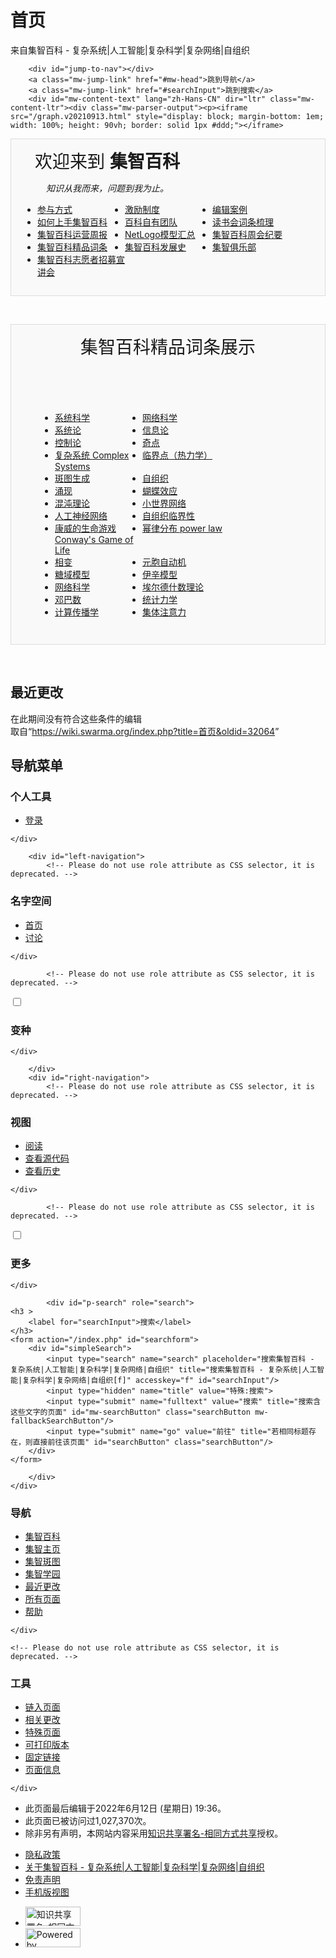 

<!DOCTYPE html>
<html class="client-nojs" lang="zh-Hans-CN" dir="ltr">
<head>
<meta charset="UTF-8"/>
<title>集智百科 - 复杂系统|人工智能|复杂科学|复杂网络|自组织</title>
<script>document.documentElement.className="client-js";RLCONF={"wgBreakFrames":!0,"wgSeparatorTransformTable":["",""],"wgDigitTransformTable":["",""],"wgDefaultDateFormat":"zh","wgMonthNames":["","1月","2月","3月","4月","5月","6月","7月","8月","9月","10月","11月","12月"],"wgRequestId":"b57a0abe48305baaf2dd28c8","wgCSPNonce":!1,"wgCanonicalNamespace":"","wgCanonicalSpecialPageName":!1,"wgNamespaceNumber":0,"wgPageName":"首页","wgTitle":"首页","wgCurRevisionId":32064,"wgRevisionId":32064,"wgArticleId":1,"wgIsArticle":!0,"wgIsRedirect":!1,"wgAction":"view","wgUserName":null,"wgUserGroups":["*"],"wgCategories":[],"wgPageContentLanguage":"zh-cn","wgPageContentModel":"wikitext","wgRelevantPageName":"首页","wgRelevantArticleId":1,"wgIsProbablyEditable":!1,"wgRelevantPageIsProbablyEditable":!1,"wgRestrictionEdit":[],"wgRestrictionMove":[],"wgIsMainPage":!0,"wgMFDisplayWikibaseDescriptions":{"search":!1,"nearby":!1,"watchlist":!1,"tagline":!1},
"wgPopupsReferencePreviews":!1,"wgPopupsConflictsWithNavPopupGadget":!1,"wgVisualEditor":{"pageLanguageCode":"zh-Hans-CN","pageLanguageDir":"ltr","pageVariantFallbacks":"zh-cn"},"wgSmjUseCdn":!0,"wgSmjUseChem":!0,"wgSmjDisplayMath":[],"wgSmjExtraInlineMath":[],"wgSmjScale":1,"wgSmjEnableMenu":!0,"wgSmjDisplayAlign":"left","wgEditSubmitButtonLabelPublish":!1};RLSTATE={"site.styles":"ready","noscript":"ready","user.styles":"ready","user":"ready","user.options":"loading","mediawiki.interface.helpers.styles":"ready","mediawiki.special.changeslist.legend":"ready","mediawiki.special.changeslist":"ready","mediawiki.icon":"ready","mediawiki.special.changeslist.enhanced":"ready","skins.vector.styles.legacy":"ready","ext.visualEditor.desktopArticleTarget.noscript":"ready"};RLPAGEMODULES=["mediawiki.special.changeslist.legend.js","mediawiki.special.recentchanges","jquery.makeCollapsible","site","mediawiki.page.startup","mediawiki.page.ready","skins.vector.legacy.js","ext.popups",
"ext.visualEditor.desktopArticleTarget.init","ext.visualEditor.targetLoader"];</script>
<script>(RLQ=window.RLQ||[]).push(function(){mw.loader.implement("user.options@1hzgi",function($,jQuery,require,module){/*@nomin*/mw.user.tokens.set({"patrolToken":"+\\","watchToken":"+\\","csrfToken":"+\\"});mw.user.options.set({"variant":"zh-cn"});
});});</script>
<link rel="stylesheet" href="/load.php?lang=zh-cn&amp;modules=ext.visualEditor.desktopArticleTarget.noscript%7Cmediawiki.icon%7Cmediawiki.interface.helpers.styles%7Cmediawiki.special.changeslist%7Cmediawiki.special.changeslist.enhanced%2Clegend%7Cskins.vector.styles.legacy&amp;only=styles&amp;skin=vector"/>
<script async="" src="/load.php?lang=zh-cn&amp;modules=startup&amp;only=scripts&amp;raw=1&amp;skin=vector"></script>
<meta name="ResourceLoaderDynamicStyles" content=""/>
<link rel="stylesheet" href="/load.php?lang=zh-cn&amp;modules=site.styles&amp;only=styles&amp;skin=vector"/>
<meta name="generator" content="MediaWiki 1.35.0"/>
<meta name="description" content="首页，集智百科，集智俱乐部"/>
<meta name="keywords" content="首页,集智百科，集智俱乐部"/>
<link rel="shortcut icon" href="/favicon.ico"/>
<link rel="search" type="application/opensearchdescription+xml" href="/opensearch_desc.php" title="集智百科 - 复杂系统|人工智能|复杂科学|复杂网络|自组织 (zh-cn)"/>
<link rel="EditURI" type="application/rsd+xml" href="https://wiki.swarma.org/api.php?action=rsd"/>
<link rel="license" href="https://creativecommons.org/licenses/by-sa/3.0/"/>
<link rel="alternate" type="application/atom+xml" title="集智百科 - 复杂系统|人工智能|复杂科学|复杂网络|自组织的Atom feed" href="/index.php?title=%E7%89%B9%E6%AE%8A:%E6%9C%80%E8%BF%91%E6%9B%B4%E6%94%B9&amp;feed=atom"/>
<link rel="canonical" href="https://wiki.swarma.org/index.php/%E9%A6%96%E9%A1%B5"/>
<meta property="og:title" content="集智百科 - 复杂系统|人工智能|复杂科学|复杂网络|自组织"/>
<meta property="og:site_name" content="集智百科 - 复杂系统|人工智能|复杂科学|复杂网络|自组织"/>
<meta property="og:url" content="https://wiki.swarma.org/index.php/%E9%A6%96%E9%A1%B5"/>
<meta property="og:description" content="首页，集智百科，集智俱乐部"/>
<meta property="og:image" content="https://wiki.swarma.org/resources/assets/logo.png"/>
<meta property="article:tag" content="首页,集智百科，集智俱乐部"/>
<meta property="article:modified_time" content="2022-06-12T11:36:49Z"/>
<meta property="article:published_time" content="2022-06-12T11:36:49Z"/>
<meta property="twitter:title" content="集智百科 - 复杂系统|人工智能|复杂科学|复杂网络|自组织"/>
<meta property="twitter:description" content="首页，集智百科，集智俱乐部"/>
<meta property="twitter:image" content="https://wiki.swarma.org/resources/assets/logo.png"/>
<meta property="twitter:card" content="summary_large_image"/>
<script type="application/ld+json">{"@context":"http:\/\/schema.org","@type":"article","name":"\u96c6\u667a\u767e\u79d1 - \u590d\u6742\u7cfb\u7edf|\u4eba\u5de5\u667a\u80fd|\u590d\u6742\u79d1\u5b66|\u590d\u6742\u7f51\u7edc|\u81ea\u7ec4\u7ec7","headline":"\u96c6\u667a\u767e\u79d1 - \u590d\u6742\u7cfb\u7edf|\u4eba\u5de5\u667a\u80fd|\u590d\u6742\u79d1\u5b66|\u590d\u6742\u7f51\u7edc|\u81ea\u7ec4\u7ec7","mainEntityOfPage":"\u9996\u9875","identifier":"https:\/\/wiki.swarma.org\/index.php\/%E9%A6%96%E9%A1%B5","url":"https:\/\/wiki.swarma.org\/index.php\/%E9%A6%96%E9%A1%B5","description":"\u9996\u9875\uff0c\u96c6\u667a\u767e\u79d1\uff0c\u96c6\u667a\u4ff1\u4e50\u90e8","keywords":"\u9996\u9875,\u96c6\u667a\u767e\u79d1\uff0c\u96c6\u667a\u4ff1\u4e50\u90e8","dateModified":"2022-06-12T11:36:49Z","datePublished":"2022-06-12T11:36:49Z","image":{"@type":"ImageObject","url":"https:\/\/wiki.swarma.org\/resources\/assets\/logo.png"},"author":{"@type":"Organization","name":"\u96c6\u667a\u767e\u79d1 - \u590d\u6742\u7cfb\u7edf|\u4eba\u5de5\u667a\u80fd|\u590d\u6742\u79d1\u5b66|\u590d\u6742\u7f51\u7edc|\u81ea\u7ec4\u7ec7","url":"https:\/\/wiki.swarma.org","logo":{"@type":"ImageObject","url":"https:\/\/wiki.swarma.org\/resources\/assets\/logo.png","caption":"\u96c6\u667a\u767e\u79d1 - \u590d\u6742\u7cfb\u7edf|\u4eba\u5de5\u667a\u80fd|\u590d\u6742\u79d1\u5b66|\u590d\u6742\u7f51\u7edc|\u81ea\u7ec4\u7ec7"}},"publisher":{"@type":"Organization","name":"\u96c6\u667a\u767e\u79d1 - \u590d\u6742\u7cfb\u7edf|\u4eba\u5de5\u667a\u80fd|\u590d\u6742\u79d1\u5b66|\u590d\u6742\u7f51\u7edc|\u81ea\u7ec4\u7ec7","url":"https:\/\/wiki.swarma.org","logo":{"@type":"ImageObject","url":"https:\/\/wiki.swarma.org\/resources\/assets\/logo.png","caption":"\u96c6\u667a\u767e\u79d1 - \u590d\u6742\u7cfb\u7edf|\u4eba\u5de5\u667a\u80fd|\u590d\u6742\u79d1\u5b66|\u590d\u6742\u7f51\u7edc|\u81ea\u7ec4\u7ec7"}},"potentialAction":{"@type":"SearchAction","target":"https:\/\/wiki.swarma.org\/index.php?title=%E7%89%B9%E6%AE%8A:Search&search={search_term}","query-input":"required name=search_term"}}</script>
<!--[if lt IE 9]><script src="/resources/lib/html5shiv/html5shiv.js"></script><![endif]-->
</head>
<body class="mediawiki ltr sitedir-ltr mw-hide-empty-elt ns-0 ns-subject page-首页 rootpage-首页 skin-vector action-view skin-vector-legacy minerva--history-page-action-enabled">
<div id="mw-page-base" class="noprint"></div>
<div id="mw-head-base" class="noprint"></div>
<div id="content" class="mw-body" role="main">
	<a id="top"></a>
	<div id="siteNotice" class="mw-body-content"></div>
	<div class="mw-indicators mw-body-content">
	</div>
	<h1 id="firstHeading" class="firstHeading" lang="zh-Hans-CN">首页</h1>
	<div id="bodyContent" class="mw-body-content">
		<div id="siteSub" class="noprint">来自集智百科 - 复杂系统|人工智能|复杂科学|复杂网络|自组织</div>
		<div id="contentSub"></div>
		<div id="contentSub2"></div>
		
		<div id="jump-to-nav"></div>
		<a class="mw-jump-link" href="#mw-head">跳到导航</a>
		<a class="mw-jump-link" href="#searchInput">跳到搜索</a>
		<div id="mw-content-text" lang="zh-Hans-CN" dir="ltr" class="mw-content-ltr"><div class="mw-parser-output"><p><iframe src="/graph.v20210913.html" style="display: block; margin-bottom: 1em; width: 100%; height: 90vh; border: solid 1px #ddd;"></iframe>
</p>
<div style="display: flex; flex-wrap: wrap; justify-content: space-between; align-items: center; padding: 1em; background: #f9f9f9; border: solid 1px #ddd;">
  <div style="width: 20em; text-align: center;">
    <div style="margin-bottom: 0.5em; font-size: 28px;">欢迎来到 <b>集智百科</b></div>
    <div style="font-size: 14px;"><i>知识从我而来，问题到我为止。</i></div>
  </div>
  <ul style="display: flex; flex-wrap: wrap; margin: 1em; padding-left: 1em; max-width: 30em;">
    <li style="width: 10em;"><a href="/index.php/%E5%8F%82%E4%B8%8E%E6%96%B9%E5%BC%8F" title="参与方式">参与方式</a></li>
    <li style="width: 10em;"><a href="/index.php/%E6%BF%80%E5%8A%B1%E5%88%B6%E5%BA%A6" title="激励制度">激励制度</a></li>
    <li style="width: 10em;"><a href="/index.php/%E7%BC%96%E8%BE%91%E6%A1%88%E4%BE%8B" title="编辑案例">编辑案例</a></li>
    <li style="width: 10em;"><a href="/index.php/%E5%A6%82%E4%BD%95%E4%B8%8A%E6%89%8B%E9%9B%86%E6%99%BA%E7%99%BE%E7%A7%91" title="如何上手集智百科">如何上手集智百科</a></li>
    <li style="width: 10em;"><a href="/index.php/%E7%99%BE%E7%A7%91%E8%87%AA%E6%9C%89%E5%9B%A2%E9%98%9F" title="百科自有团队">百科自有团队</a></li>
    <li style="width: 10em;"><a href="/index.php/%E8%AF%BB%E4%B9%A6%E4%BC%9A%E8%AF%8D%E6%9D%A1%E6%A2%B3%E7%90%86" title="读书会词条梳理">读书会词条梳理</a></li>
    <li style="width: 10em;"><a href="/index.php/%E9%9B%86%E6%99%BA%E7%99%BE%E7%A7%91%E8%BF%90%E8%90%A5%E5%91%A8%E6%8A%A5" title="集智百科运营周报">集智百科运营周报</a></li>
    <li style="width: 10em;"><a href="/index.php/NetLogo%E6%A8%A1%E5%9E%8B%E6%B1%87%E6%80%BB" title="NetLogo模型汇总">NetLogo模型汇总</a></li>
    <li style="width: 10em;"><a href="/index.php/%E9%9B%86%E6%99%BA%E7%99%BE%E7%A7%91%E5%91%A8%E4%BC%9A%E7%BA%AA%E8%A6%81" title="集智百科周会纪要">集智百科周会纪要</a></li>
    <li style="width: 10em;"><a href="/index.php/%E9%9B%86%E6%99%BA%E7%99%BE%E7%A7%91%E7%B2%BE%E5%93%81%E8%AF%8D%E6%9D%A1" title="集智百科精品词条">集智百科精品词条</a></li>
    <li style="width: 10em;"><a href="/index.php/%E9%9B%86%E6%99%BA%E7%99%BE%E7%A7%91%E5%8F%91%E5%B1%95%E5%8F%B2" title="集智百科发展史">集智百科发展史</a></li>
    <li style="width: 10em;"><a href="/index.php/%E9%9B%86%E6%99%BA%E4%BF%B1%E4%B9%90%E9%83%A8" title="集智俱乐部">集智俱乐部</a></li>
    <li style="width: 10em;"><a target="_blank" rel="nofollow noreferrer noopener" class="external text" href="https://campus.swarma.org/course/4572">集智百科志愿者招募宣讲会</a></li>
  </ul>
</div>
<p><br />
</p>
<div style="display: flex; flex-wrap: wrap; justify-content: space-between; align-items: center; padding: 1em; background: #f9f9f9; border: solid 1px #ddd;">
  <div style="width: 100em; text-align: center;">
    <div style="margin-bottom: 2em; font-size: 28px;">集智百科精品词条展示</div></div>
  <ul style="display: flex; flex-wrap: wrap; margin: 2em; padding-left: 2em; max-width: 60em;">
    <li style="width: 10em;"><a href="/index.php/%E7%B3%BB%E7%BB%9F%E7%A7%91%E5%AD%A6" class="mw-redirect" title="系统科学">系统科学</a></li>
    <li style="width: 10em;"><a href="/index.php/%E7%BD%91%E7%BB%9C%E7%A7%91%E5%AD%A6" title="网络科学">网络科学</a></li>
    <li style="width: 10em;"><a href="/index.php/%E7%B3%BB%E7%BB%9F%E8%AE%BA" title="系统论">系统论</a></li>
    <li style="width: 10em;"><a href="/index.php/%E4%BF%A1%E6%81%AF%E8%AE%BA" class="mw-redirect" title="信息论">信息论</a></li>
    <li style="width: 10em;"><a href="/index.php/%E6%8E%A7%E5%88%B6%E8%AE%BA" title="控制论">控制论</a></li>
    <li style="width: 10em;"><a href="/index.php/%E5%A5%87%E7%82%B9" title="奇点">奇点</a></li>
    <li style="width: 10em;"><a href="/index.php/%E5%A4%8D%E6%9D%82%E7%B3%BB%E7%BB%9F_Complex_Systems" title="复杂系统 Complex Systems">复杂系统 Complex Systems</a></li>
    <li style="width: 10em;"><a href="/index.php/%E4%B8%B4%E7%95%8C%E7%82%B9%EF%BC%88%E7%83%AD%E5%8A%9B%E5%AD%A6%EF%BC%89" title="临界点（热力学）">临界点（热力学）</a></li>
    <li style="width: 10em;"><a href="/index.php/%E6%96%91%E5%9B%BE%E7%94%9F%E6%88%90" title="斑图生成">斑图生成</a></li>
    <li style="width: 10em;"><a href="/index.php/%E8%87%AA%E7%BB%84%E7%BB%87" title="自组织">自组织</a></li>
    <li style="width: 10em;"><a href="/index.php/%E6%B6%8C%E7%8E%B0" title="涌现">涌现</a></li>
    <li style="width: 10em;"><a href="/index.php/%E8%9D%B4%E8%9D%B6%E6%95%88%E5%BA%94" class="mw-redirect" title="蝴蝶效应">蝴蝶效应</a></li>
    <li style="width: 10em;"><a href="/index.php/%E6%B7%B7%E6%B2%8C%E7%90%86%E8%AE%BA" class="mw-redirect" title="混沌理论">混沌理论</a></li>
    <li style="width: 10em;"><a href="/index.php/%E5%B0%8F%E4%B8%96%E7%95%8C%E7%BD%91%E7%BB%9C" title="小世界网络">小世界网络</a></li>
    <li style="width: 10em;"><a href="/index.php/%E4%BA%BA%E5%B7%A5%E7%A5%9E%E7%BB%8F%E7%BD%91%E7%BB%9C" title="人工神经网络">人工神经网络</a></li>
    <li style="width: 10em;"><a href="/index.php/%E8%87%AA%E7%BB%84%E7%BB%87%E4%B8%B4%E7%95%8C%E6%80%A7" title="自组织临界性">自组织临界性</a></li>
    <li style="width: 10em;"><a href="/index.php/%E5%BA%B7%E5%A8%81%E7%9A%84%E7%94%9F%E5%91%BD%E6%B8%B8%E6%88%8F_Conway%27s_Game_of_Life" title="康威的生命游戏 Conway&#39;s Game of Life">康威的生命游戏 Conway's Game of Life</a></li>
    <li style="width: 10em;"><a href="/index.php/%E5%B9%82%E5%BE%8B%E5%88%86%E5%B8%83_power_law" title="幂律分布 power law">幂律分布 power law</a></li>
    <li style="width: 10em;"><a href="/index.php/%E7%9B%B8%E5%8F%98" title="相变">相变</a></li>
    <li style="width: 10em;"><a href="/index.php/%E5%85%83%E8%83%9E%E8%87%AA%E5%8A%A8%E6%9C%BA" class="mw-redirect" title="元胞自动机">元胞自动机</a></li>
    <li style="width: 10em;"><a href="/index.php/%E7%B3%96%E5%9F%9F%E6%A8%A1%E5%9E%8B" title="糖域模型">糖域模型</a></li>
    <li style="width: 10em;"><a href="/index.php/%E4%BC%8A%E8%BE%9B%E6%A8%A1%E5%9E%8B" class="mw-redirect" title="伊辛模型">伊辛模型</a></li>
    <li style="width: 10em;"><a href="/index.php/%E7%BD%91%E7%BB%9C%E7%A7%91%E5%AD%A6" title="网络科学">网络科学</a></li>
    <li style="width: 10em;"><a href="/index.php/%E5%9F%83%E5%B0%94%E5%BE%B7%E4%BB%80%E6%95%B0%E7%90%86%E8%AE%BA" class="mw-redirect" title="埃尔德什数理论">埃尔德什数理论</a></li>
    <li style="width: 10em;"><a href="/index.php/%E9%82%93%E5%B7%B4%E6%95%B0" class="mw-redirect" title="邓巴数">邓巴数</a></li>
    <li style="width: 10em;"><a href="/index.php/%E7%BB%9F%E8%AE%A1%E5%8A%9B%E5%AD%A6" title="统计力学">统计力学</a></li>
    <li style="width: 10em;"><a href="/index.php/%E8%AE%A1%E7%AE%97%E4%BC%A0%E6%92%AD%E5%AD%A6" title="计算传播学">计算传播学</a></li><li style="width: 10em;"><a href="/index.php/%E9%9B%86%E4%BD%93%E6%B3%A8%E6%84%8F%E5%8A%9B" title="集体注意力">集体注意力</a>
</li>
  </ul>
</div>
<p><br />
</p>
<div>
    <h2><span id="最近更改"></span><span class="mw-headline" id=".E6.9C.80.E8.BF.91.E6.9B.B4.E6.94.B9">最近更改</span></h2>
    <div><div class="mw-changeslist-empty">在此期间没有符合这些条件的编辑</div></div>
</div>
<!-- 
NewPP limit report
Cached time: 20240401073026
Cache expiry: 0
Dynamic content: true
Complications: []
CPU time usage: 0.022 seconds
Real time usage: 0.090 seconds
Preprocessor visited node count: 60/1000000
Post‐expand include size: 26/2097152 bytes
Template argument size: 0/2097152 bytes
Highest expansion depth: 2/40
Expensive parser function count: 0/100
Unstrip recursion depth: 0/20
Unstrip post‐expand size: 225/5000000 bytes
-->
<!--
Transclusion expansion time report (%,ms,calls,template)
100.00%   61.757      1 特殊:RecentChanges/days=7
100.00%   61.757      1 -total
-->
</div></div><div class="printfooter">取自“<a dir="ltr" href="https://wiki.swarma.org/index.php?title=首页&amp;oldid=32064">https://wiki.swarma.org/index.php?title=首页&amp;oldid=32064</a>”</div>
		<div id="catlinks" class="catlinks catlinks-allhidden" data-mw="interface"></div>
	</div>
</div>

<div id="mw-navigation">
	<h2>导航菜单</h2>
	<div id="mw-head">
		<!-- Please do not use role attribute as CSS selector, it is deprecated. -->
<nav id="p-personal" class="vector-menu" aria-labelledby="p-personal-label" role="navigation" 
	 >
	<h3 id="p-personal-label">
		<span>个人工具</span>
	</h3>
	<!-- Please do not use the .body class, it is deprecated. -->
	<div class="body vector-menu-content">
		<!-- Please do not use the .menu class, it is deprecated. -->
		<ul class="vector-menu-content-list"><li id="pt-login"><a href="/index.php?title=%E7%89%B9%E6%AE%8A:%E7%94%A8%E6%88%B7%E7%99%BB%E5%BD%95&amp;returnto=%E9%A6%96%E9%A1%B5" title="我们鼓励您登录；然而，这不是强制性的[o]" accesskey="o">登录</a></li></ul>
		
	</div>
</nav>


		<div id="left-navigation">
			<!-- Please do not use role attribute as CSS selector, it is deprecated. -->
<nav id="p-namespaces" class="vector-menu vector-menu-tabs vectorTabs" aria-labelledby="p-namespaces-label" role="navigation" 
	 >
	<h3 id="p-namespaces-label">
		<span>名字空间</span>
	</h3>
	<!-- Please do not use the .body class, it is deprecated. -->
	<div class="body vector-menu-content">
		<!-- Please do not use the .menu class, it is deprecated. -->
		<ul class="vector-menu-content-list"><li id="ca-nstab-main" class="selected"><a href="/index.php/%E9%A6%96%E9%A1%B5" title="查看内容页面[c]" accesskey="c">首页</a></li><li id="ca-talk" class="new"><a href="/index.php?title=%E8%AE%A8%E8%AE%BA:%E9%A6%96%E9%A1%B5&amp;action=edit&amp;redlink=1" rel="discussion" title="关于内容页面的讨论（页面不存在）[t]" accesskey="t">讨论</a></li></ul>
		
	</div>
</nav>


			<!-- Please do not use role attribute as CSS selector, it is deprecated. -->
<nav id="p-variants" class="vector-menu-empty emptyPortlet vector-menu vector-menu-dropdown vectorMenu" aria-labelledby="p-variants-label" role="navigation" 
	 >
	<input type="checkbox" class="vector-menu-checkbox vectorMenuCheckbox" aria-labelledby="p-variants-label" />
	<h3 id="p-variants-label">
		<span>变种</span>
	</h3>
	<!-- Please do not use the .body class, it is deprecated. -->
	<div class="body vector-menu-content">
		<!-- Please do not use the .menu class, it is deprecated. -->
		<ul class="menu vector-menu-content-list"></ul>
		
	</div>
</nav>


		</div>
		<div id="right-navigation">
			<!-- Please do not use role attribute as CSS selector, it is deprecated. -->
<nav id="p-views" class="vector-menu vector-menu-tabs vectorTabs" aria-labelledby="p-views-label" role="navigation" 
	 >
	<h3 id="p-views-label">
		<span>视图</span>
	</h3>
	<!-- Please do not use the .body class, it is deprecated. -->
	<div class="body vector-menu-content">
		<!-- Please do not use the .menu class, it is deprecated. -->
		<ul class="vector-menu-content-list"><li id="ca-view" class="collapsible selected"><a href="/index.php/%E9%A6%96%E9%A1%B5">阅读</a></li><li id="ca-viewsource" class="collapsible"><a href="/index.php?title=%E9%A6%96%E9%A1%B5&amp;action=edit" title="本页面受到保护。您可以查看其源代码[e]" accesskey="e">查看源代码</a></li><li id="ca-history" class="collapsible"><a href="/index.php?title=%E9%A6%96%E9%A1%B5&amp;action=history" title="本页面过去的版本[h]" accesskey="h">查看历史</a></li></ul>
		
	</div>
</nav>


			<!-- Please do not use role attribute as CSS selector, it is deprecated. -->
<nav id="p-cactions" class="vector-menu-empty emptyPortlet vector-menu vector-menu-dropdown vectorMenu" aria-labelledby="p-cactions-label" role="navigation" 
	 >
	<input type="checkbox" class="vector-menu-checkbox vectorMenuCheckbox" aria-labelledby="p-cactions-label" />
	<h3 id="p-cactions-label">
		<span>更多</span>
	</h3>
	<!-- Please do not use the .body class, it is deprecated. -->
	<div class="body vector-menu-content">
		<!-- Please do not use the .menu class, it is deprecated. -->
		<ul class="menu vector-menu-content-list"></ul>
		
	</div>
</nav>


			<div id="p-search" role="search">
	<h3 >
		<label for="searchInput">搜索</label>
	</h3>
	<form action="/index.php" id="searchform">
		<div id="simpleSearch">
			<input type="search" name="search" placeholder="搜索集智百科 - 复杂系统|人工智能|复杂科学|复杂网络|自组织" title="搜索集智百科 - 复杂系统|人工智能|复杂科学|复杂网络|自组织[f]" accesskey="f" id="searchInput"/>
			<input type="hidden" name="title" value="特殊:搜索">
			<input type="submit" name="fulltext" value="搜索" title="搜索含这些文字的页面" id="mw-searchButton" class="searchButton mw-fallbackSearchButton"/>
			<input type="submit" name="go" value="前往" title="若相同标题存在，则直接前往该页面" id="searchButton" class="searchButton"/>
		</div>
	</form>
</div>

		</div>
	</div>
	
<div id="mw-panel">
	<div id="p-logo" role="banner">
		<a  title="访问首页" class="mw-wiki-logo" href="/index.php/%E9%A6%96%E9%A1%B5"></a>
	</div>
	<!-- Please do not use role attribute as CSS selector, it is deprecated. -->
<nav id="p-navigation" class="vector-menu vector-menu-portal portal portal-first" aria-labelledby="p-navigation-label" role="navigation" 
	 >
	<h3 id="p-navigation-label">
		<span>导航</span>
	</h3>
	<!-- Please do not use the .body class, it is deprecated. -->
	<div class="body vector-menu-content">
		<!-- Please do not use the .menu class, it is deprecated. -->
		<ul class="vector-menu-content-list"><li id="n-.E9.9B.86.E6.99.BA.E7.99.BE.E7.A7.91"><a href="/index.php/%E9%A6%96%E9%A1%B5">集智百科</a></li><li id="n-.E9.9B.86.E6.99.BA.E4.B8.BB.E9.A1.B5"><a href="https://swarma.org/" rel="nofollow" target="_blank">集智主页</a></li><li id="n-.E9.9B.86.E6.99.BA.E6.96.91.E5.9B.BE"><a href="https://pattern.swarma.org/" rel="nofollow" target="_blank">集智斑图</a></li><li id="n-.E9.9B.86.E6.99.BA.E5.AD.A6.E5.9B.AD"><a href="https://campus.swarma.org/" rel="nofollow" target="_blank">集智学园</a></li><li id="n-recentchanges"><a href="/index.php/%E7%89%B9%E6%AE%8A:%E6%9C%80%E8%BF%91%E6%9B%B4%E6%94%B9" title="本wiki最近更改的列表[r]" accesskey="r">最近更改</a></li><li id="n-allpages"><a href="/index.php/%E7%89%B9%E6%AE%8A:%E6%89%80%E6%9C%89%E9%A1%B5%E9%9D%A2">所有页面</a></li><li id="n-help"><a href="/index.php/%E5%B8%AE%E5%8A%A9" title="查找帮助的地方">帮助</a></li></ul>
		
	</div>
</nav>


	<!-- Please do not use role attribute as CSS selector, it is deprecated. -->
<nav id="p-tb" class="vector-menu vector-menu-portal portal" aria-labelledby="p-tb-label" role="navigation" 
	 >
	<h3 id="p-tb-label">
		<span>工具</span>
	</h3>
	<!-- Please do not use the .body class, it is deprecated. -->
	<div class="body vector-menu-content">
		<!-- Please do not use the .menu class, it is deprecated. -->
		<ul class="vector-menu-content-list"><li id="t-whatlinkshere"><a href="/index.php/%E7%89%B9%E6%AE%8A:%E9%93%BE%E5%85%A5%E9%A1%B5%E9%9D%A2/%E9%A6%96%E9%A1%B5" title="所有链接至本页面的wiki页面的列表[j]" accesskey="j">链入页面</a></li><li id="t-recentchangeslinked"><a href="/index.php/%E7%89%B9%E6%AE%8A:%E6%9C%80%E8%BF%91%E9%93%BE%E5%87%BA%E6%9B%B4%E6%94%B9/%E9%A6%96%E9%A1%B5" rel="nofollow" title="链自本页的页面的最近更改[k]" accesskey="k">相关更改</a></li><li id="t-specialpages"><a href="/index.php/%E7%89%B9%E6%AE%8A:%E7%89%B9%E6%AE%8A%E9%A1%B5%E9%9D%A2" title="所有特殊页面的列表[q]" accesskey="q">特殊页面</a></li><li id="t-print"><a href="javascript:print();" rel="alternate" title="本页面的可打印版本[p]" accesskey="p">可打印版本</a></li><li id="t-permalink"><a href="/index.php?title=%E9%A6%96%E9%A1%B5&amp;oldid=32064" title="本页面该版本的固定链接">固定链接</a></li><li id="t-info"><a href="/index.php?title=%E9%A6%96%E9%A1%B5&amp;action=info" title="关于此页面的更多信息">页面信息</a></li></ul>
		
	</div>
</nav>


	
</div>

</div>

<footer id="footer" class="mw-footer" role="contentinfo" >
	<ul id="footer-info" >
		<li id="footer-info-lastmod"> 此页面最后编辑于2022年6月12日 (星期日) 19:36。</li>
		<li id="footer-info-viewcount">此页面已被访问过1,027,370次。</li>
		<li id="footer-info-copyright">除非另有声明，本网站内容采用<a class="external" rel="nofollow" href="https://creativecommons.org/licenses/by-sa/3.0/">知识共享署名-相同方式共享</a>授权。</li>
	</ul>
	<ul id="footer-places" >
		<li id="footer-places-privacy"><a href="/index.php/%E9%9B%86%E6%99%BA%E7%99%BE%E7%A7%91_-_%E5%A4%8D%E6%9D%82%E7%B3%BB%E7%BB%9F%7C%E4%BA%BA%E5%B7%A5%E6%99%BA%E8%83%BD%7C%E5%A4%8D%E6%9D%82%E7%A7%91%E5%AD%A6%7C%E5%A4%8D%E6%9D%82%E7%BD%91%E7%BB%9C%7C%E8%87%AA%E7%BB%84%E7%BB%87:%E9%9A%90%E7%A7%81%E6%94%BF%E7%AD%96" title="集智百科 - 复杂系统|人工智能|复杂科学|复杂网络|自组织:隐私政策">隐私政策</a></li>
		<li id="footer-places-about"><a href="/index.php/%E9%9B%86%E6%99%BA%E7%99%BE%E7%A7%91_-_%E5%A4%8D%E6%9D%82%E7%B3%BB%E7%BB%9F%7C%E4%BA%BA%E5%B7%A5%E6%99%BA%E8%83%BD%7C%E5%A4%8D%E6%9D%82%E7%A7%91%E5%AD%A6%7C%E5%A4%8D%E6%9D%82%E7%BD%91%E7%BB%9C%7C%E8%87%AA%E7%BB%84%E7%BB%87:%E5%85%B3%E4%BA%8E" title="集智百科 - 复杂系统|人工智能|复杂科学|复杂网络|自组织:关于">关于集智百科 - 复杂系统|人工智能|复杂科学|复杂网络|自组织</a></li>
		<li id="footer-places-disclaimer"><a href="/index.php/%E9%9B%86%E6%99%BA%E7%99%BE%E7%A7%91_-_%E5%A4%8D%E6%9D%82%E7%B3%BB%E7%BB%9F%7C%E4%BA%BA%E5%B7%A5%E6%99%BA%E8%83%BD%7C%E5%A4%8D%E6%9D%82%E7%A7%91%E5%AD%A6%7C%E5%A4%8D%E6%9D%82%E7%BD%91%E7%BB%9C%7C%E8%87%AA%E7%BB%84%E7%BB%87:%E5%85%8D%E8%B4%A3%E5%A3%B0%E6%98%8E" title="集智百科 - 复杂系统|人工智能|复杂科学|复杂网络|自组织:免责声明">免责声明</a></li>
		<li id="footer-places-mobileview"><a href="https://wiki.swarma.org/index.php?title=%E9%A6%96%E9%A1%B5&amp;mobileaction=toggle_view_mobile" class="noprint stopMobileRedirectToggle">手机版视图</a></li>
	</ul>
	<ul id="footer-icons" class="noprint">
		<li id="footer-copyrightico"><a href="https://creativecommons.org/licenses/by-sa/3.0/" target="_blank"><img src="/resources/assets/licenses/cc-by-sa.png" alt="知识共享署名-相同方式共享" width="88" height="31" loading="lazy"/></a></li>
		<li id="footer-poweredbyico"><a href="https://www.mediawiki.org/" target="_blank"><img src="/resources/assets/poweredby_mediawiki_88x31.png" alt="Powered by MediaWiki" srcset="/resources/assets/poweredby_mediawiki_132x47.png 1.5x, /resources/assets/poweredby_mediawiki_176x62.png 2x" width="88" height="31" loading="lazy"/></a></li>
	</ul>
	<div style="clear: both;"></div>
</footer>



<script>(RLQ=window.RLQ||[]).push(function(){mw.config.set({"wgPageParseReport":{"limitreport":{"cputime":"0.022","walltime":"0.090","ppvisitednodes":{"value":60,"limit":1000000},"postexpandincludesize":{"value":26,"limit":2097152},"templateargumentsize":{"value":0,"limit":2097152},"expansiondepth":{"value":2,"limit":40},"expensivefunctioncount":{"value":0,"limit":100},"unstrip-depth":{"value":0,"limit":20},"unstrip-size":{"value":225,"limit":5000000},"timingprofile":["100.00%   61.757      1 特殊:RecentChanges/days=7","100.00%   61.757      1 -total"]},"cachereport":{"timestamp":"20240401073026","ttl":0,"transientcontent":true}}});mw.config.set({"wgBackendResponseTime":374});});</script></body></html>
